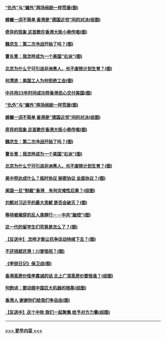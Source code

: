 #### [“仇外”与“媚外”两场闹剧一样荒唐(图)](../pages/p4/907689.md?t=09180344) 
#### [蟑螂一词不简单 香港是“德国近邻”间的对决(组图)](../pages/p4/907618.md?t=09180344) 
#### [奇异的现象 这首歌在香港大街小巷传唱(图)](../pages/p4/907583.md?t=09180344) 
#### [魏京生：第二次冷战开始了吗？(图)](../pages/p4/907581.md?t=09180344) 
#### [曹长青：我怎样成为一个美国“右派”(图)](../pages/p4/907580.md?t=09180344) 
#### [北京为什么宁可引进非洲黑人，也不废除计划生育？(图)](../pages/p4/907577.md?t=09180344) 
#### [何清涟：美国工人为何拒绝工会(图)](../pages/p4/907701.md?t=09180344) 
#### [中共用23年时间成功将香港民心交付美国(图)](../pages/p4/907698.md?t=09180344) 
#### [“仇外”与“媚外”两场闹剧一样荒唐(图)](../pages/p4/907689.md?t=09180344) 
#### [蟑螂一词不简单 香港是“德国近邻”间的对决(组图)](../pages/p4/907618.md?t=09180344) 
#### [奇异的现象 这首歌在香港大街小巷传唱(图)](../pages/p4/907583.md?t=09180344) 
#### [魏京生：第二次冷战开始了吗？(图)](../pages/p4/907581.md?t=09180344) 
#### [曹长青：我怎样成为一个美国“右派”(图)](../pages/p4/907580.md?t=09180344) 
#### [北京为什么宁可引进非洲黑人，也不废除计划生育？(图)](../pages/p4/907577.md?t=09180344) 
#### [美中将达成什么？临时协议 秘密协议 全面协议？(图)](../pages/p4/907576.md?t=09180344) 
#### [美国一旦“制裁”香港　有何灾难性后果？(组图)](../pages/p4/907575.md?t=09180344) 
#### [刘鹤对习近平的最大贡献 是否会破灭？(图)](../pages/p4/907509.md?t=09180344) 
#### [等待被揭穿的反人类罪行－－中共“脑控”(图)](../pages/p4/907167.md?t=09180344) 
#### [这一代的留学生们究竟是怎么了？(图)](../pages/p4/907473.md?t=09180344) 
#### [【反送中】 怎样才能让抗争运动持续下去？(图)](../pages/p4/907466.md?t=09180344) 
#### [不还钱就还港！川普怪招？(图)](../pages/p4/907474.md?t=09180344) 
#### [《李锐日记》保卫战(图)](../pages/p4/907465.md?t=09180344) 
#### [香港高房价怪李嘉诚的话 北上广深高房价要怪谁？(组图)](../pages/p4/907471.md?t=09180344) 
#### [何韵诗：要动摇中国巨大机器的根基(组图)](../pages/p4/907469.md?t=09180344) 
#### [香港人 谢谢你们给我们争自由(图)](../pages/p4/907402.md?t=09180344) 
#### [【反送中】这个中秋 我们一起聚集 给予对方力量(组图)](../pages/p4/907401.md?t=09180344) 

----
#### [ >>> 更早内容 <<< ](../indexes/p4-earlier.md)

